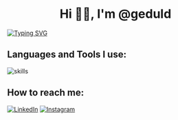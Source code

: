 <h1 align="center">Hi 👋🏻, I'm @geduld</h1>

<a href="https://git.io/typing-svg"><img src="https://readme-typing-svg.herokuapp.com?font=Fira+Code&pause=1000&color=3B8EF7&width=435&lines=Welcome+to+my+profile!;I'm+a+PHP+developer;and+a+FiveM+hobbyist" alt="Typing SVG" /></a>


<h2> Languages and Tools I use:</h2>

![skills](https://skillicons.dev/icons?i=html,css,js,jquery,php,mysql,laravel,tailwindcss,lua,git,vscode&theme=dark)

<h2>How to reach me:</h2>

[![LinkedIn](https://img.shields.io/badge/LinkedIn-%230077B5.svg?&style=flat-square&logo=linkedin&logoColor=white)](https://linkedin.com/in/yonniekauwenberg)
[![Instagram](https://img.shields.io/badge/Instagram-E4405F?.svg?&style=flat-square&logo=instagram&logoColor=white)](https://instagram.com/deskundige)



          
            
          
          


